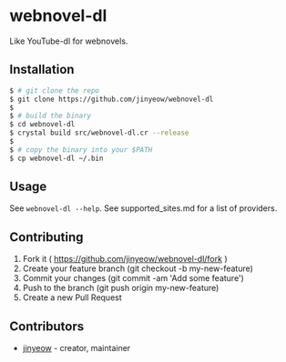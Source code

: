 # webnovel-dl

Like YouTube-dl for webnovels.

## Installation

```sh
$ # git clone the repo
$ git clone https://github.com/jinyeow/webnovel-dl
$
$ # build the binary
$ cd webnovel-dl
$ crystal build src/webnovel-dl.cr --release
$
$ # copy the binary into your $PATH
$ cp webnovel-dl ~/.bin
```

## Usage

See `webnovel-dl --help`.
See supported_sites.md for a list of providers.

## Contributing

1. Fork it ( https://github.com/jinyeow/webnovel-dl/fork )
2. Create your feature branch (git checkout -b my-new-feature)
3. Commit your changes (git commit -am 'Add some feature')
4. Push to the branch (git push origin my-new-feature)
5. Create a new Pull Request

## Contributors

- [jinyeow](https://github.com/jinyeow) - creator, maintainer
